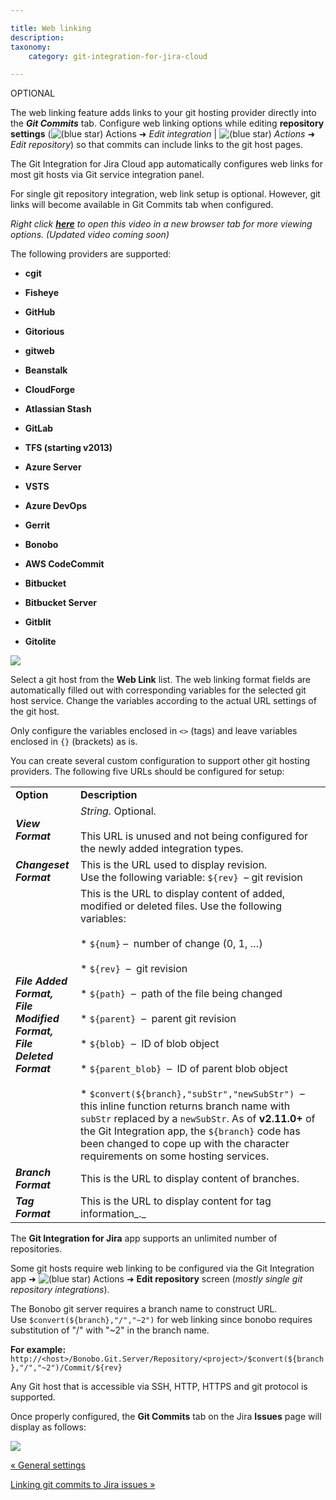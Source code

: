```yaml
---

title: Web linking
description:
taxonomy:
    category: git-integration-for-jira-cloud

---
```


OPTIONAL

The web linking feature adds links to your git hosting provider directly into the _**Git Commits**_ tab. Configure web linking options while editing **repository settings** (![(blue star)](/wiki/s/-1639011364/6452/8b4898d3c114827e64ec143b4fa79bb76a6cfa5b/_/images/icons/emoticons/star_blue.png) Actions ➜ _Edit integration_ | ![(blue star)](/wiki/s/-1639011364/6452/8b4898d3c114827e64ec143b4fa79bb76a6cfa5b/_/images/icons/emoticons/star_blue.png) _Actions_ ➜ _Edit repository_) so that commits can include links to the git host pages.

The Git Integration for Jira Cloud app automatically configures web links for most git hosts via Git service integration panel.

For single git repository integration, web link setup is optional. However, git links will become available in Git Commits tab when configured.

_Right click_ [_**here**_](https://bigbrassband.wistia.com/medias/qmumdo048n) _to open this video in a new browser tab for more viewing options._
_(Updated video coming soon)_


The following providers are supported:

*   **cgit**

*   **Fisheye**

*   **GitHub**

*   **Gitorious**

*   **gitweb**

*   **Beanstalk**

*   **CloudForge**

*   **Atlassian Stash**

*   **GitLab**

*   **TFS (starting v2013)**

*   **Azure Server**

*   **VSTS**

*   **Azure DevOps**

*   **Gerrit**

*   **Bonobo**

*   **AWS CodeCommit**

*   **Bitbucket**

*   **Bitbucket Server**

*   **Gitblit**

*   **Gitolite**


![](https://bigbrassband.atlassian.net/wiki/download/thumbnails/1923025184/gitcloud-edit-repo-cfg-web-linking-sel.png?version=2&modificationDate=1648637786816&cacheVersion=1&api=v2&width=680&height=675)

Select a git host from the **Web Link** list. The web linking format fields are automatically filled out with corresponding variables for the selected git host service. Change the variables according to the actual URL settings of the git host.

Only configure the variables enclosed in `<>` (tags) and leave variables enclosed in `{}` (brackets) as is.


You can create several custom configuration to support other git hosting providers. The following five URLs should be configured for setup:

|     |     |
| --- | --- |
| **Option** | **Description** |
| _**View Format**_ | _String._ Optional. <br><br>This URL is unused and not being configured for the newly added integration types. |
| _**Changeset Format**_ | This is the URL used to display revision.  <br>Use the following variable: `${rev}`  – git revision |
| _**File Added Format,**_  <br>_**File Modified Format,**_  <br>_**File Deleted Format**_ | This is the URL to display content of added, modified or deleted files. Use the following variables:<br><br>*   `${num}` –  number of change (0, 1, …)<br>    <br>*   `${rev}`  –  git revision<br>    <br>*   `${path}`  –  path of the file being changed<br>    <br>*   `${parent}`  –  parent git revision<br>    <br>*   `${blob}`  –  ID of blob object<br>    <br>*   `${parent_blob}`  –  ID of parent blob object<br>    <br>*   `$convert(${branch},"subStr","newSubStr")`  –  this inline function returns branch name with `subStr` replaced by a `newSubStr`. As of **v2.11.0+** of the Git Integration app, the `${branch}` code has been changed to cope up with the character requirements on some hosting services. |
| _**Branch Format**_ | This is the URL to display content of branches. |
| _**Tag Format**_ | This is the URL to display content for tag information_._ |

The **Git Integration for Jira** app supports an unlimited number of repositories.

Some git hosts require web linking to be configured via the Git Integration app ➜ ![(blue star)](/wiki/s/-1639011364/6452/8b4898d3c114827e64ec143b4fa79bb76a6cfa5b/_/images/icons/emoticons/star_blue.png) Actions ➜ **Edit repository** screen (_mostly single git repository integrations_).

The Bonobo git server requires a branch name to construct URL.  Use `$convert(${branch},"/","~2")` for web linking since bonobo requires substitution of "/" with "~2" in the branch name.

**For example:**
`http://<host>/Bonobo.Git.Server/Repository/<project>/$convert(${branch},"/","~2")/Commit/${rev}`


Any Git host that is accessible via SSH, HTTP, HTTPS and git protocol is supported.

Once properly configured, the **Git Commits** tab on the Jira **Issues** page will display as follows:

![](https://bigbrassband.atlassian.net/wiki/download/thumbnails/1923025184/gitcloud-jira-issue-commits-tab-weblink-sample-sel.png?version=1&modificationDate=1634298669637&cacheVersion=1&api=v2&width=680&height=355)

[« General settings](/wiki/spaces/GITCLOUD/pages/1923025087/General+settings+for+administrators)

[Linking git commits to Jira issues »](/wiki/spaces/GITCLOUD/pages/1923025229/Linking+git+commits+to+Jira+issues)